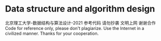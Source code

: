 # Data structure and algorithm design
 北京理工大学-数据结构与算法设计-2021
 参考代码 请勿抄袭 文明上网 谢谢合作
 Code for reference only, please don't plagiarize. 
 Use the Internet in a civilized manner. Thanks for your cooperation.
